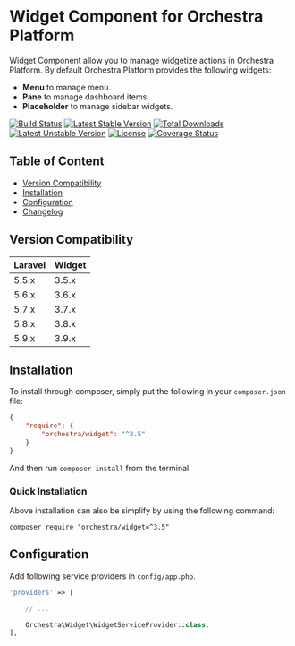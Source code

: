 Widget Component for Orchestra Platform
==============

Widget Component allow you to manage widgetize actions in Orchestra Platform. By default Orchestra Platform provides the following widgets:

* **Menu** to manage menu.
* **Pane** to manage dashboard items.
* **Placeholder** to manage sidebar widgets.

[![Build Status](https://travis-ci.org/orchestral/widget.svg?branch=master)](https://travis-ci.org/orchestral/widget)
[![Latest Stable Version](https://poser.pugx.org/orchestra/widget/version)](https://packagist.org/packages/orchestra/widget)
[![Total Downloads](https://poser.pugx.org/orchestra/widget/downloads)](https://packagist.org/packages/orchestra/widget)
[![Latest Unstable Version](https://poser.pugx.org/orchestra/widget/v/unstable)](//packagist.org/packages/orchestra/widget)
[![License](https://poser.pugx.org/orchestra/widget/license)](https://packagist.org/packages/orchestra/widget)
[![Coverage Status](https://coveralls.io/repos/github/orchestral/widget/badge.svg?branch=master)](https://coveralls.io/github/orchestral/widget?branch=master)

## Table of Content

* [Version Compatibility](#version-compatibility)
* [Installation](#installation)
* [Configuration](#configuration)
* [Changelog](https://github.com/orchestral/widget/releases)

## Version Compatibility

Laravel    | Widget
:----------|:----------
 5.5.x     | 3.5.x
 5.6.x     | 3.6.x
 5.7.x     | 3.7.x
 5.8.x     | 3.8.x
 5.9.x     | 3.9.x

## Installation

To install through composer, simply put the following in your `composer.json` file:

```json
{
    "require": {
        "orchestra/widget": "^3.5"
    }
}
```

And then run `composer install` from the terminal.

### Quick Installation

Above installation can also be simplify by using the following command:

    composer require "orchestra/widget=^3.5"

## Configuration

Add following service providers in `config/app.php`.

```php
'providers' => [

    // ...

    Orchestra\Widget\WidgetServiceProvider::class,
],
```


